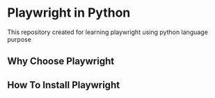 # Playwright in Python
This repository created for learning playwright using python language purpose


## Why Choose Playwright



## How To Install Playwright


